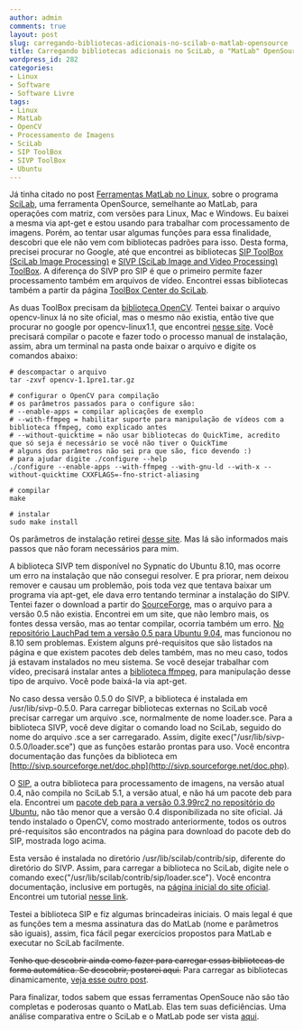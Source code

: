 ```yaml
---
author: admin
comments: true
layout: post
slug: carregando-bibliotecas-adicionais-no-scilab-o-matlab-opensource
title: Carregando bibliotecas adicionais no SciLab, o "MatLab" OpenSource
wordpress_id: 282
categories:
- Linux
- Software
- Software Livre
tags:
- Linux
- MatLab
- OpenCV
- Processamento de Imagens
- SciLab
- SIP ToolBox
- SIVP ToolBox
- Ubuntu
---
```


Já tinha citado no post [Ferramentas MatLab no Linux](http://manoelcampos.wordpress.com/2009/03/26/ferramentas-para-matlab-no-linux/), sobre o programa [SciLab](http://www.scilab.org/), uma ferramenta
OpenSource, semelhante ao MatLab, para operações com matriz, com versões para Linux, Mac e Windows.
Eu baixei a mesma via apt-get e estou usando para trabalhar com processamento de imagens. Porém, ao tentar usar algumas funções para essa finalidade, descobri que ele não vem com bibliotecas padrões para isso.
Desta forma, precisei procurar no Google, até que encontrei as bibliotecas [SIP ToolBox (SciLab Image Processing)](http://siptoolbox.sourceforge.net/) e [SIVP (SciLab Image and Video Processing) ToolBox](http://sivp.sourceforge.net/). A diferença do SIVP pro SIP é que o primeiro permite fazer processamento também em arquivos de vídeo. Encontrei essas bibliotecas também a partir da página [ToolBox Center do SciLab](http://www.scilab.org/contrib/index_contrib.php?page=download).

As duas ToolBox precisam da [biblioteca OpenCV](http://sourceforge.net/projects/opencvlibrary/). Tentei baixar o arquivo opencv-linux lá no site oficial, mas o mesmo não existia, então tive que procurar no google por opencv-linux1.1, que encontrei [nesse site](http://www.sfr-fresh.com/unix/privat/opencv-1.1pre1.tar.gz/).
Você precisará compilar o pacote e fazer todo o processo manual de instalação, assim, abra um terminal na pasta onde baixar o arquivo e digite os comandos abaixo:


    
    
    # descompactar o arquivo
    tar -zxvf opencv-1.1pre1.tar.gz
    
    # configurar o OpenCV para compilação
    # os parâmetros passados para o configure são:
    # --enable-apps = compilar aplicações de exemplo
    # --with-ffmpeg = habilitar suporte para manipulação de vídeos com a biblioteca ffmpeg, como explicado antes
    # --without-quicktime = não usar bibliotecas do QuickTime, acredito que só seja é necessário se você não tiver o QuickTime
    # alguns dos parâmetros não sei pra que são, fico devendo :)
    # para ajudar digite ./configure --help
    ./configure --enable-apps --with-ffmpeg --with-gnu-ld --with-x --without-quicktime CXXFLAGS=-fno-strict-aliasing
    
    # compilar
    make
    
    # instalar
    sudo make install
    



Os parâmetros de instalação retirei [desse site](http://dircweb.king.ac.uk/reason/opencv_cvs.php). Mas lá são informados mais passos que não foram necessários para mim.

A biblioteca SIVP tem disponível no Sypnatic do Ubuntu 8.10, mas ocorre um erro na instalação que não consegui resolver.
E pra priorar, nem deixou remover e causau um problemão, pois toda vez que tentava baixar um programa via apt-get, ele dava erro tentando terminar a instalação do SIPV. Tentei fazer o download a partir do [SourceForge](http://sivp.sourceforge.net/), mas o arquivo para a versão 0.5 não existia. Encontrei em um site, que não lembro mais, os fontes dessa versão, mas ao tentar compilar, ocorria também um erro. [No repositório LauchPad tem a versão 0.5 para Ubuntu 9.04](https://launchpad.net/ubuntu/jaunty/i386/sivp/0.5.0-1ubuntu1), mas funcionou no 8.10 sem problemas. Existem alguns pré-requisitos que são listados na página e que existem pacotes deb deles também, mas no meu caso, todos já estavam instalados no meu sistema. Se você desejar trabalhar com vídeo, precisará instalar antes a [biblioteca ffmpeg](http://ffmpeg.sourceforge.net/), para manipulação desse tipo de arquivo. Você pode baixá-la via apt-get.

No caso dessa versão 0.5.0 do SIVP, a biblioteca é instalada em /usr/lib/sivp-0.5.0. Para carregar bibliotecas externas no SciLab você precisar carregar um arquivo .sce, normalmente de nome loader.sce. Para a biblioteca SIVP, você deve digitar o comando load no SciLab, seguido do nome do arquivo .sce a ser carregarado. Assim, digite exec("/usr/lib/sivp-0.5.0/loader.sce") que as funções estarão prontas para uso. Você encontra documentação das funções da biblioteca em [http://sivp.sourceforge.net/doc.php](http://sivp.sourceforge.net/doc.php).


O [SIP](http://siptoolbox.sourceforge.net/), a outra biblioteca para processamento de imagens, na versão atual 0.4, não compila no SciLab 5.1, a versão atual, e não há um pacote deb para ela. Encontrei um [pacote deb para a versão 0.3.99rc2 no repositório do Ubuntu](http://packages.ubuntu.com/dapper/siptoolbox), não tão menor que a versão 0.4 disponibilizada no site oficial. Já tendo instalado o OpenCV, como mostrado anteriormente, todos os outros pré-requisitos são encontrados na página para download do pacote deb do SIP, mostrada logo acima.

Esta versão é instalada no diretório /usr/lib/scilab/contrib/sip, diferente do diretório do SIVP. Assim, para carregar a biblioteca no SciLab, digite nele o comando exec("/usr/lib/scilab/contrib/sip/loader.sce"). Você encontra documentação, inclusive em portugês, na [página inicial do site oficial](http://siptoolbox.sourceforge.net/). Encontrei um tutorial [nesse link](http://genie-optique.chez-alice.fr/SIP/A_SIP_UM/pre-doc.pdf).

Testei a biblioteca SIP e fiz algumas brincadeiras iniciais. O mais legal é que as funções tem a mesma assinatura das do MatLab (nome e parâmetros são iguais), assim, fica fácil pegar exercícios propostos para MatLab e executar no SciLab facilmente.

<del>Tenho que descobrir ainda como fazer para carregar essas bibliotecas de forma automática. Se descobrir, postarei aqui.</del>
Para carregar as bibliotecas dinamicamente, [veja esse outro post](http://manoelcampos.com/2009/04/08/instalando-bibliotecas-no-scilab-e-carregando-a-partir-do-menu-toolboxes/).

Para finalizar, todos sabem que essas ferramentas OpenSouce não são tão completas e poderosas quanto o MatLab. Elas tem suas deficiências. Uma análise comparativa entre o SciLab e o MatLab pode ser vista [aqui](http://jeofizik.comu.edu.tr/sayfalar/egitim/egitim/ders_notlari/jfm204/comparative-study-of-Matlab-and-Scilab.pdf).
